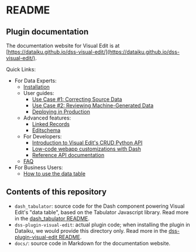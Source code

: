 # README

## Plugin documentation

The documentation website for Visual Edit is at [https://dataiku.github.io/dss-visual-edit/](https://dataiku.github.io/dss-visual-edit/).

Quick Links:

* For Data Experts:
  * [Installation](https://dataiku.github.io/dss-visual-edit/install-plugin)
  * User guides:
    * [Use Case #1: Correcting Source Data](https://dataiku.github.io/dss-visual-edit/get-started)
    * [Use Case #2: Reviewing Machine-Generated Data](https://dataiku.github.io/dss-visual-edit/reviewing)
    * [Deploying in Production](https://dataiku.github.io/dss-visual-edit/deploy)
  * Advanced features:
    * [Linked Records](https://dataiku.github.io/dss-visual-edit/linked-records)
    * [Editschema](https://dataiku.github.io/dss-visual-edit/editschema)
  * For Developers:
    * [Introduction to Visual Edit's CRUD Python API](docs/CRUD_example_usage.ipynb)
    * [Low-code webapp customizations with Dash](https://dataiku.github.io/dss-visual-edit/dash-examples)
    * [Reference API documentation]([backend/](https://dataiku.github.io/dss-visual-edit/backend/#DataEditor))
  * [FAQ](faq)
* For Business Users:
  * [How to use the data table](https://dataiku.github.io/dss-visual-edit/data-table-features)

## Contents of this repository

* `dash_tabulator`: source code for the Dash component powering Visual Edit's "data table", based on the Tabulator Javascript library. Read more in the [dash_tabulator README](dash_tabulator/README.md).
* `dss-plugin-visual-edit`: actual plugin code; when installing the plugin in Dataiku, we would provide this directory only. Read more in the [dss-plugin-visual-edit README](dss-plugin-visual-edit/README.md).
* `docs/`: source code in Markdown for the documentation website.
